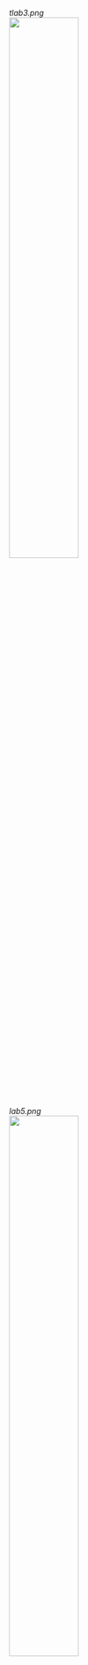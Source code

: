 *tlab3.png* <br>
<image src="https://raw.githubusercontent.com/roby2014/uni-projects/master/LSD/tlab3/screenshots/tlab3.png" width="50%">

*lab5.png* <br>
<image src="https://raw.githubusercontent.com/roby2014/uni-projects/master/LSD/tlab3/screenshots/lab5.png" width="50%">

*lab5_adder.png* <br>
<image src="https://raw.githubusercontent.com/roby2014/uni-projects/master/LSD/tlab3/screenshots/lab5_adder.png" width="50%">

*lab5_full_adder.png* <br>
<image src="https://raw.githubusercontent.com/roby2014/uni-projects/master/LSD/tlab3/screenshots/lab5_full_adder.png" width="50%">

*lab5_clkdiv.png* <br>
<image src="https://raw.githubusercontent.com/roby2014/uni-projects/master/LSD/tlab3/screenshots/lab5_clkdiv.png" width="50%">

*lab5_decoderHex.png* <br>
<image src="https://raw.githubusercontent.com/roby2014/uni-projects/master/LSD/tlab3/screenshots/lab5_decoderHex.png" width="50%">

*lab5_flipflop.png* <br>
<image src="https://raw.githubusercontent.com/roby2014/uni-projects/master/LSD/tlab3/screenshots/lab5_flipflop.png" width="50%">

*lab5_mux.png* <br>
<image src="https://raw.githubusercontent.com/roby2014/uni-projects/master/LSD/tlab3/screenshots/lab5_mux.png" width="50%">

*mde.png* <br>
<image src="https://raw.githubusercontent.com/roby2014/uni-projects/master/LSD/tlab3/screenshots/mde.png" width="50%">

*mde_flipflop.png* <br>
<image src="https://raw.githubusercontent.com/roby2014/uni-projects/master/LSD/tlab3/screenshots/mde_flipflop.png" width="50%">

*mux_principal.png* <br>
<image src="https://raw.githubusercontent.com/roby2014/uni-projects/master/LSD/tlab3/screenshots/mux_principal.png" width="50%">